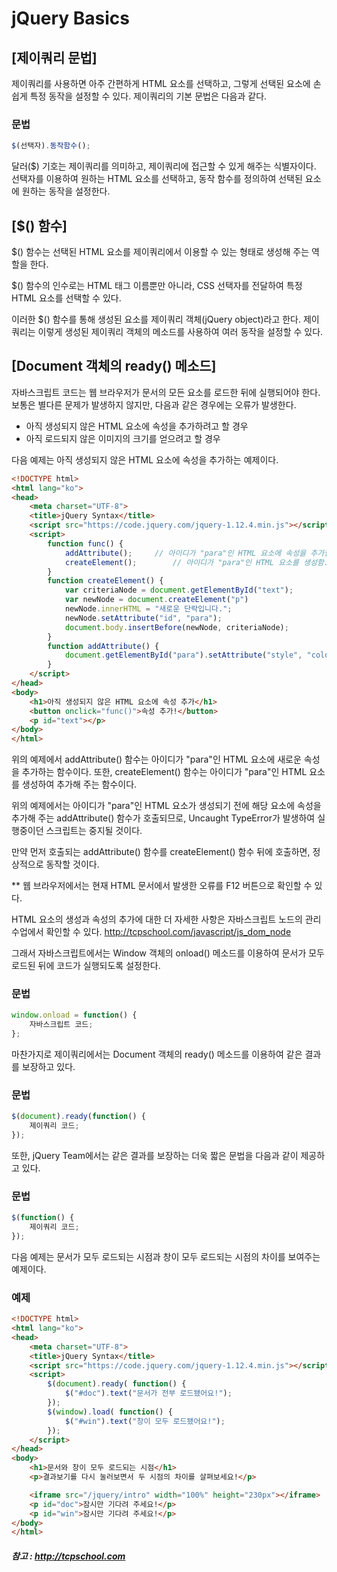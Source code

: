 # jQuery Basics

## [제이쿼리 문법]
  제이쿼리를 사용하면 아주 간편하게 HTML 요소를 선택하고, 그렇게 선택된 요소에 손쉽게 특정 동작을 설정할 수 있다.
제이쿼리의 기본 문법은 다음과 같다.

### 문법
~~~javascript
$(선택자).동작함수();
~~~

  달러($) 기호는 제이쿼리를 의미하고, 제이쿼리에 접근할 수 있게 해주는 식별자이다.
선택자를 이용하여 원하는 HTML 요소를 선택하고, 동작 함수를 정의하여 선택된 요소에 원하는 동작을 설정한다.

## [$() 함수]
  $() 함수는 선택된 HTML 요소를 제이쿼리에서 이용할 수 있는 형태로 생성해 주는 역할을 한다.

$() 함수의 인수로는 HTML 태그 이름뿐만 아니라, CSS 선택자를 전달하여 특정 HTML 요소를 선택할 수 있다.

이러한 $() 함수를 통해 생성된 요소를 제이쿼리 객체(jQuery object)라고 한다.
제이쿼리는 이렇게 생성된 제이쿼리 객체의 메소드를 사용하여 여러 동작을 설정할 수 있다.

## [Document 객체의 ready() 메소드]
  자바스크립트 코드는 웹 브라우저가 문서의 모든 요소를 로드한 뒤에 실행되어야 한다.
보통은 별다른 문제가 발생하지 않지만, 다음과 같은 경우에는 오류가 발생한다.

 - 아직 생성되지 않은 HTML 요소에 속성을 추가하려고 할 경우
 - 아직 로드되지 않은 이미지의 크기를 얻으려고 할 경우

다음 예제는 아직 생성되지 않은 HTML 요소에 속성을 추가하는 예제이다.

~~~HTML
<!DOCTYPE html>
<html lang="ko">
<head>
	<meta charset="UTF-8">
	<title>jQuery Syntax</title>
	<script src="https://code.jquery.com/jquery-1.12.4.min.js"></script>
	<script>
		function func() {
			addAttribute();		// 아이디가 "para"인 HTML 요소에 속성을 추가함.
			createElement();		// 아이디가 "para"인 HTML 요소를 생성함.
		}
		function createElement() {
			var criteriaNode = document.getElementById("text");
			var newNode = document.createElement("p")
			newNode.innerHTML = "새로운 단락입니다.";
			newNode.setAttribute("id", "para");
			document.body.insertBefore(newNode, criteriaNode);
		}
		function addAttribute() {
			document.getElementById("para").setAttribute("style", "color: red");
		}
	</script>
</head>
<body>
	<h1>아직 생성되지 않은 HTML 요소에 속성 추가</h1>
	<button onclick="func()">속성 추가!</button>
	<p id="text"></p>
</body>
</html>
~~~

  위의 예제에서 addAttribute() 함수는 아이디가 "para"인 HTML 요소에 새로운 속성을 추가하는 함수이다.
또한, createElement() 함수는 아이디가 "para"인 HTML 요소를 생성하여 추가해 주는 함수이다.

위의 예제에서는 아이디가 "para"인 HTML 요소가 생성되기 전에 해당 요소에 속성을 추가해 주는 addAttribute() 함수가 호출되므로, Uncaught TypeError가 발생하여 실행중이던 스크립트는 중지될 것이다.

만약 먼저 호출되는 addAttribute() 함수를 createElement() 함수 뒤에 호출하면, 정상적으로 동작할 것이다.

** 웹 브라우저에서는 현재 HTML 문서에서 발생한 오류를 F12 버튼으로 확인할 수 있다.

HTML 요소의 생성과 속성의 추가에 대한 더 자세한 사항은 자바스크립트 노드의 관리 수업에서 확인할 수 있다. http://tcpschool.com/javascript/js_dom_node

그래서 자바스크립트에서는 Window 객체의 onload() 메소드를 이용하여 문서가 모두 로드된 뒤에 코드가 실행되도록 설정한다.

### 문법
~~~javascript
window.onload = function() {
    자바스크립트 코드;
};
~~~

마찬가지로 제이쿼리에서는 Document 객체의 ready() 메소드를 이용하여 같은 결과를 보장하고 있다.

### 문법
~~~javascript
$(document).ready(function() {
    제이쿼리 코드;
});
~~~

또한, jQuery Team에서는 같은 결과를 보장하는 더욱 짧은 문법을 다음과 같이 제공하고 있다.

### 문법
~~~javascript
$(function() {
    제이쿼리 코드;
});
~~~

다음 예제는 문서가 모두 로드되는 시점과 창이 모두 로드되는 시점의 차이를 보여주는 예제이다.

### 예제
~~~HTML
<!DOCTYPE html>
<html lang="ko">
<head>
	<meta charset="UTF-8">
	<title>jQuery Syntax</title>
	<script src="https://code.jquery.com/jquery-1.12.4.min.js"></script>
	<script>
		$(document).ready( function() {
			$("#doc").text("문서가 전부 로드됐어요!");
		});
		$(window).load( function() {
			$("#win").text("창이 모두 로드됐어요!");
		});
	</script>
</head>
<body>
	<h1>문서와 창이 모두 로드되는 시점</h1>
	<p>결과보기를 다시 눌러보면서 두 시점의 차이를 살펴보세요!</p>

	<iframe src="/jquery/intro" width="100%" height="230px"></iframe>
	<p id="doc">잠시만 기다려 주세요!</p>
	<p id="win">잠시만 기다려 주세요!</p>
</body>
</html>
~~~




##### 참고 : http://tcpschool.com
